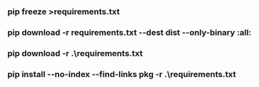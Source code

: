 ### pip freeze >requirements.txt

### pip download -r requirements.txt --dest dist --only-binary :all:


### pip download -r .\requirements.txt

### pip install --no-index --find-links pkg -r .\requirements.txt